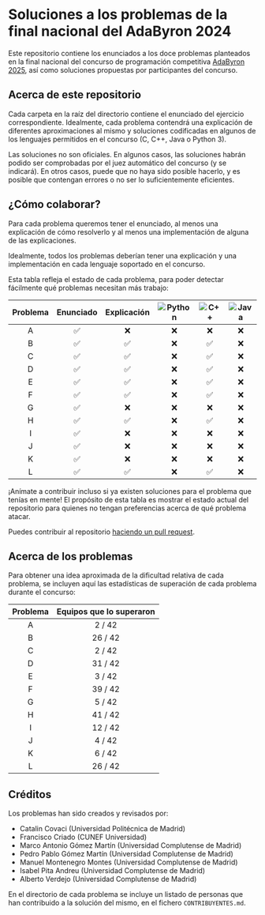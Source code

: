 # Soluciones a los problemas de la final nacional del AdaByron 2024

Este repositorio contiene los enunciados a los doce problemas planteados en la
final nacional del concurso de programación competitiva [AdaByron
2025](https://ada-byron.es/2025/nac/index.php), así como soluciones propuestas
por participantes del concurso.

## Acerca de este repositorio
Cada carpeta en la raíz del directorio contiene el enunciado del ejercicio
correspondiente. Idealmente, cada problema contendrá una explicación de
diferentes aproximaciones al mismo y soluciones codificadas en algunos de los
lenguajes permitidos en el concurso (C, C++, Java o Python 3).

Las soluciones no son oficiales. En algunos casos, las soluciones habrán podido
ser comprobadas por el juez automático del concurso (y se indicará). En otros
casos, puede que no haya sido posible hacerlo, y es posible que contengan
errores o no ser lo suficientemente eficientes.

## ¿Cómo colaborar?
Para cada problema queremos tener el enunciado, al menos una explicación de
cómo resolverlo y al menos una implementación de alguna de las explicaciones.

Idealmente, todos los problemas deberían tener una explicación y una
implementación en cada lenguaje soportado en el concurso.

Esta tabla refleja el estado de cada problema, para poder detectar fácilmente
qué problemas necesitan más trabajo:

| Problema | Enunciado          | Explicación        | ![Python](https://img.shields.io/badge/python-3670A0?style=for-the-badge&logo=python&logoColor=ffdd54) | ![C++](https://img.shields.io/badge/c++-%2300599C.svg?style=for-the-badge&logo=c%2B%2B&logoColor=white) | ![Java](https://img.shields.io/badge/java-%23ED8B00.svg?style=for-the-badge&logo=openjdk&logoColor=white) |
| :------: | :----------------: | :---------:        | :--------------:   | :--------------:   | :--------------:   |
| A        | :white_check_mark: | :x: | :x: | :x: | :x: |
| B        | :white_check_mark: | :white_check_mark: | :x: | :white_check_mark: | :x: |
| C        | :white_check_mark: | :white_check_mark: | :x: | :white_check_mark: | :x: |
| D        | :white_check_mark: | :white_check_mark: | :x: | :white_check_mark: | :x: |
| E        | :white_check_mark: | :white_check_mark: | :x: | :white_check_mark: | :x: |
| F        | :white_check_mark: | :white_check_mark: | :x: | :white_check_mark: | :x: |
| G        | :white_check_mark: | :x: | :x: | :x: | :x: |
| H        | :white_check_mark: | :white_check_mark: | :x: | :white_check_mark: | :x: |
| I        | :white_check_mark: | :x: | :x: | :x: | :x: |
| J        | :white_check_mark: | :x: | :x: | :x: | :x: |
| K        | :white_check_mark: | :x: | :x: | :x: | :x: |
| L        | :white_check_mark: | :white_check_mark: | :x: | :white_check_mark: | :x: |

¡Anímate a contribuir incluso si ya existen soluciones para el problema que
tenías en mente! El propósito de esta tabla es mostrar el estado actual del
repositorio para quienes no tengan preferencias acerca de qué problema atacar.

Puedes contribuir al repositorio [haciendo un pull
request](https://www.freecodecamp.org/espanol/news/como-hacer-tu-primer-pull-request-en-github/).

## Acerca de los problemas
Para obtener una idea aproximada de la dificultad relativa de cada problema, se
incluyen aquí las estadísticas de superación de cada problema durante el
concurso:

| Problema | Equipos que lo superaron |
| :------: | :-----------------------:|
| A        |  2 / 42                  |
| B        | 26 / 42                  |
| C        |  2 / 42                  |
| D        | 31 / 42                  |
| E        |  3 / 42                  |
| F        | 39 / 42                  |
| G        |  5 / 42                  |
| H        | 41 / 42                  |
| I        | 12 / 42                  |
| J        |  4 / 42                  |
| K        |  6 / 42                  |
| L        | 26 / 42                  |

## Créditos

Los problemas han sido creados y revisados por:
* Catalin Covaci (Universidad Politécnica de Madrid)
* Francisco Criado (CUNEF Universidad)
* Marco Antonio Gómez Martín (Universidad Complutense de Madrid)
* Pedro Pablo Gómez Martín (Universidad Complutense de Madrid)
* Manuel Montenegro Montes (Universidad Complutense de Madrid)
* Isabel Pita Andreu (Universidad Complutense de Madrid)
* Alberto Verdejo (Universidad Complutense de Madrid)

En el directorio de cada problema se incluye un listado de personas que han
contribuido a la solución del mismo, en el fichero `CONTRIBUYENTES.md`.
